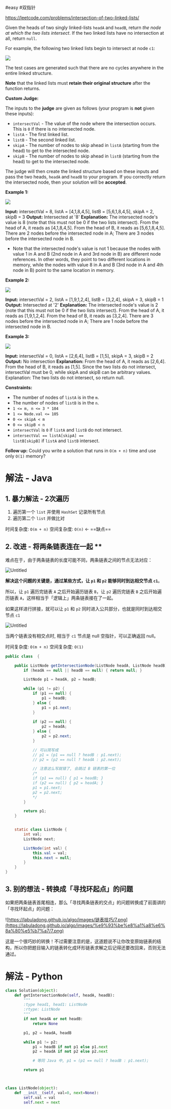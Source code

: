 #easy #双指针 

https://leetcode.com/problems/intersection-of-two-linked-lists/

Given the heads of two singly linked-lists `headA` and `headB`, return _the node at which the two lists intersect_. If the two linked lists have no intersection at all, return `null`.

For example, the following two linked lists begin to intersect at node `c1`:

![](https://assets.leetcode.com/uploads/2021/03/05/160_statement.png)

The test cases are generated such that there are no cycles anywhere in the entire linked structure.

**Note** that the linked lists must **retain their original structure** after the function returns.

**Custom Judge:**

The inputs to the **judge** are given as follows (your program is **not** given these inputs):

-   `intersectVal` - The value of the node where the intersection occurs. This is `0` if there is no intersected node.
-   `listA` - The first linked list.
-   `listB` - The second linked list.
-   `skipA` - The number of nodes to skip ahead in `listA` (starting from the head) to get to the intersected node.
-   `skipB` - The number of nodes to skip ahead in `listB` (starting from the head) to get to the intersected node.

The judge will then create the linked structure based on these inputs and pass the two heads, `headA` and `headB` to your program. If you correctly return the intersected node, then your solution will be **accepted**.

**Example 1:**

![](https://assets.leetcode.com/uploads/2021/03/05/160_example_1_1.png)

**Input:** intersectVal = 8, listA = [4,1,8,4,5], listB = [5,6,1,8,4,5], skipA = 2, skipB = 3
**Output:** Intersected at '8'
**Explanation:** The intersected node's value is 8 (note that this must not be 0 if the two lists intersect).
From the head of A, it reads as [4,1,8,4,5]. From the head of B, it reads as [5,6,1,8,4,5]. There are 2 nodes before the intersected node in A; There are 3 nodes before the intersected node in B.
- Note that the intersected node's value is not 1 because the nodes with value 1 in A and B (2nd node in A and 3rd node in B) are different node references. In other words, they point to two different locations in memory, while the nodes with value 8 in A and B (3rd node in A and 4th node in B) point to the same location in memory.

**Example 2:**

![](https://assets.leetcode.com/uploads/2021/03/05/160_example_2.png)

**Input:** intersectVal = 2, listA = [1,9,1,2,4], listB = [3,2,4], skipA = 3, skipB = 1
**Output:** Intersected at '2'
**Explanation:** The intersected node's value is 2 (note that this must not be 0 if the two lists intersect).
From the head of A, it reads as [1,9,1,2,4]. From the head of B, it reads as [3,2,4]. There are 3 nodes before the intersected node in A; There are 1 node before the intersected node in B.

**Example 3:**

![](https://assets.leetcode.com/uploads/2021/03/05/160_example_3.png)

**Input:** intersectVal = 0, listA = [2,6,4], listB = [1,5], skipA = 3, skipB = 2
**Output:** No intersection
**Explanation:** From the head of A, it reads as [2,6,4]. From the head of B, it reads as [1,5]. Since the two lists do not intersect, intersectVal must be 0, while skipA and skipB can be arbitrary values.
Explanation: The two lists do not intersect, so return null.

**Constraints:**

-   The number of nodes of `listA` is in the `m`.
-   The number of nodes of `listB` is in the `n`.
-   `1 <= m, n <= 3 * 104`
-   `1 <= Node.val <= 105`
-   `0 <= skipA < m`
-   `0 <= skipB < n`
-   `intersectVal` is `0` if `listA` and `listB` do not intersect.
-   `intersectVal == listA[skipA] == listB[skipB]` if `listA` and `listB` intersect.

**Follow up:** Could you write a solution that runs in `O(m + n)` time and use only `O(1)` memory?



# 解法 - Java

## 1. 暴力解法 - 2次遍历

1.  遍历第一个 `list` 并使用 `HashSet` 记录所有节点
2.  遍历第二个 `list` 并做比对

时间复杂度: `O(m + n)`
空间复杂度: `O(n)` ← ==缺点==

## 2. 改进 - 将两条链表连在一起 **

难点在于，由于两条链表的长度可能不同，两条链表之间的节点无法对应：

![Untitled](https://labuladong.github.io/algo/images/%e9%93%be%e8%a1%a8%e6%8a%80%e5%b7%a7/5.jpeg)

**解决这个问题的关键是，通过某些方式，让 `p1` 和 `p2` 能够同时到达相交节点 `c1`**。

所以，让 `p1` 遍历完链表 `A` 之后开始遍历链表 `B`，让 `p2` 遍历完链表 `B` 之后开始遍历链表 `A`，这样相当于「逻辑上」两条链表接在了一起。

如果这样进行拼接，就可以让 `p1` 和 `p2` 同时进入公共部分，也就是同时到达相交节点 `c1`

![Untitled](https://labuladong.github.io/algo/images/%e9%93%be%e8%a1%a8%e6%8a%80%e5%b7%a7/6.jpeg)

当两个链表没有相交点时, 相当于 `c1` 节点是 null 空指针，可以正确返回 null。

时间复杂度: `O(m + n)`
空间复杂度: `O(1)`

```java
public class  {

    public ListNode getIntersectionNode(ListNode headA, ListNode headB) {
        if (headA == null || headB == null) { return null; }

        ListNode p1 = headA, p2 = headB;

        while (p1 != p2) {
            if (p1 == null) {
                p1 = headB;
            } else {
                p1 = p1.next;
            }
  
            if (p2 == null) {
                p2 = headA;
            } else {
                p2 = p2.next;
            }

            // 可以简写成
            // p1 = (p1 == null ? headB : p1.next);
            // p2 = (p2 == null ? headA : p2.next);

            // 注意这么写就错了, 会跳过 B 链表的第一位
            /*
            if (p1 == null) { p1 = headB; }
            if (p2 == null) { p2 = headA; }
            p1 = p1.next;
            p2 = p2.next;
            */     
        }

        return p1;
    }


    static class ListNode {
        int val;
        ListNode next;

        ListNode(int val) {
            this.val = val;
            this.next = null;
        }
    }
}
```

## 3. 别的想法 - 转换成「寻找环起点」的问题

如果把两条链表首尾相连，那么「寻找两条链表的交点」的问题转换成了前面讲的「寻找环起点」的问题：

![https://labuladong.github.io/algo/images/链表技巧/7.png](https://labuladong.github.io/algo/images/%e9%93%be%e8%a1%a8%e6%8a%80%e5%b7%a7/7.png)

这是一个很巧妙的转换！不过需要注意的是，这道题说不让你改变原始链表的结构，所以你把题目输入的链表转化成环形链表求解之后记得还要改回来，否则无法通过。





# 解法 - Python


```python
class Solution(object):
    def getIntersectionNode(self, headA, headB):
        """
        :type head1, head1: ListNode
        :rtype: ListNode
        """
        if not headA or not headB:
            return None

        p1, p2 = headA, headB

        while p1 != p2:
            p1 = headB if not p1 else p1.next
            p2 = headA if not p2 else p2.next

            # 等同 Java 中, p1 = (p1 == null ? headB : p1.next);

        return p1



class ListNode(object):
    def __init__(self, val=0, next=None):
        self.val = val
        self.next = next

```